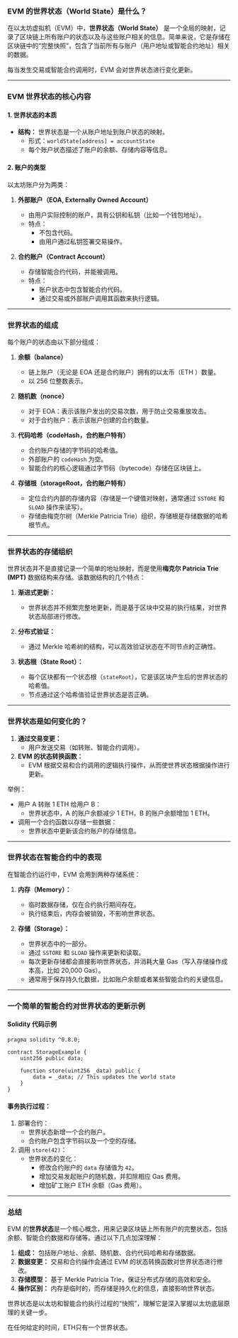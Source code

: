 ### **EVM 的世界状态（World State）是什么？**

在以太坊虚拟机（EVM）中，**世界状态（World State）** 是一个全局的映射，记录了区块链上所有账户的状态以及与这些账户相关的信息。简单来说，它是存储在区块链中的“完整快照”，包含了当前所有与账户（用户地址或智能合约地址）相关的数据。

每当发生交易或智能合约调用时，EVM 会对世界状态进行变化更新。

---

### **EVM 世界状态的核心内容**
#### **1. 世界状态的本质**
- **结构：** 世界状态是一个从账户地址到账户状态的映射。
  - 形式：`worldState[address] = accountState`
  - 每个账户状态描述了账户的余额、存储内容等信息。

#### **2. 账户的类型**
以太坊账户分为两类：
1. **外部账户（EOA, Externally Owned Account）**
   - 由用户实际控制的账户，具有公钥和私钥（比如一个钱包地址）。
   - 特点：
     - 不包含代码。
     - 由用户通过私钥签署交易操作。

2. **合约账户（Contract Account）**
   - 存储智能合约代码，并能被调用。
   - 特点：
     - 账户状态中包含智能合约代码。
     - 通过交易或外部账户调用其函数来执行逻辑。

---

### **世界状态的组成**

每个账户的状态由以下部分组成：

1. **余额（balance）**
   - 链上账户（无论是 EOA 还是合约账户）拥有的以太币（ETH ）数量。
   - 以 256 位整数表示。

2. **随机数（nonce）**
   - 对于 EOA：表示该账户发出的交易次数，用于防止交易重放攻击。
   - 对于合约账户：表示该账户创建的合约数量。

3. **代码哈希（codeHash，合约账户特有）**
   - 合约账户存储的字节码的哈希值。
   - 外部账户的 `codeHash` 为空。
   - 智能合约的核心逻辑通过字节码（bytecode）存储在区块链上。

4. **存储根（storageRoot，合约账户特有）**
   - 定位合约内部的存储内容（存储是一个键值对映射，通常通过 `SSTORE` 和 `SLOAD` 操作来读写）。
   - 存储由梅克尔树（Merkle Patricia Trie）组织，存储根是存储数据的哈希根节点。

---

### **世界状态的存储组织**
世界状态并不是直接记录一个简单的地址映射，而是使用**梅克尔 Patricia Trie (MPT)** 数据结构来存储。该数据结构的几个特点：

1. **渐进式更新：**
   - 世界状态并不频繁完整地更新，而是基于区块中交易的执行结果，对世界状态局部进行修改。

2. **分布式验证：**
   - 通过 Merkle 哈希树的结构，可以高效验证状态在不同节点的正确性。

3. **状态根（State Root）：**
   - 每个区块都有一个状态根（`stateRoot`），它是该区块产生后的世界状态的哈希值。
   - 节点通过这个哈希值验证世界状态是否正确。

---

### **世界状态是如何变化的？**
1. **通过交易变更：**
   - 用户发送交易（如转账、智能合约调用）。
2. **EVM 的状态转换函数：**
   - EVM 根据交易和合约调用的逻辑执行操作，从而使世界状态根据操作进行更新。

举例：
- 用户 A 转账 1 ETH 给用户 B：
  - 世界状态中，A 的账户余额减少 1 ETH，B 的账户余额增加 1 ETH。
- 调用一个合约函数以存储一些数据：
  - 世界状态中更新该合约账户的存储信息。

---

### **世界状态在智能合约中的表现**

在智能合约运行中，EVM 会用到两种存储系统：
1. **内存（Memory）：**
   - 临时数据存储，仅在合约执行期间存在。
   - 执行结束后，内存会被销毁，不影响世界状态。

2. **存储（Storage）：**
   - 世界状态中的一部分。
   - 通过 `SSTORE` 和 `SLOAD` 操作来更新和读取。
   - 每次更新存储都会直接影响世界状态，并消耗大量 Gas（写入存储操作成本高，比如 20,000 Gas）。
   - 通常用于保存持久化数据，比如账户余额或者某些智能合约的关键信息。

---

### **一个简单的智能合约对世界状态的更新示例**

#### **Solidity 代码示例**
```solidity
pragma solidity ^0.8.0;

contract StorageExample {
    uint256 public data;

    function store(uint256 _data) public {
        data = _data; // This updates the world state
    }
}
```

#### **事务执行过程：**
1. 部署合约：
   - 世界状态新增一个合约账户。
   - 合约账户包含字节码以及一个空的存储。
2. 调用 `store(42)`：
   - 世界状态的变化：
     - 修改合约账户的 `data` 存储值为 `42`。
     - 增加交易发起账户的随机数，并扣除相应 Gas 费用。
     - 增加矿工账户 ETH 余额（Gas 费用）。

---

### **总结**
EVM 的**世界状态**是一个核心概念，用来记录区块链上所有账户的完整状态，包括余额、智能合约数据和存储等。通过以下几点加深理解：
1. **组成：** 包括账户地址、余额、随机数、合约代码哈希和存储数据。
2. **数据变更：** 交易和合约操作会通过 EVM 的状态转换函数对世界状态进行修改。
3. **存储模型：** 基于 Merkle Patricia Trie，保证分布式存储的高效和安全。
4. **操作区别：** 内存是临时的，而存储是持久化的信息，直接影响世界状态。

世界状态是以太坊和智能合约执行过程的“快照”，理解它是深入掌握以太坊底层原理的关键一步。


在任何给定的时间，ETH只有一个世界状态。